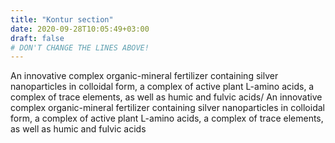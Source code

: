 ```yaml
---
title: "Kontur section"
date: 2020-09-28T10:05:49+03:00
draft: false
# DON'T CHANGE THE LINES ABOVE!
---
```


An innovative complex organic-mineral fertilizer containing silver 
nanoparticles in colloidal form, a complex of active plant L-amino 
acids, a complex of trace elements, as well as humic and fulvic 
acids/ An innovative complex organic-mineral fertilizer containing 
silver nanoparticles in colloidal form, a complex of active plant 
L-amino acids, a complex of trace elements, as well as humic and fulvic acids

